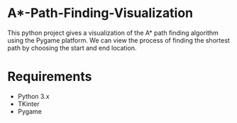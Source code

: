 # A*-Path-Finding-Visualization
This python project gives a visualization of the A* path finding algorithm using the Pygame platform. We can view the process of finding the shortest path by choosing the start and end location.

# Requirements
- Python 3.x
- TKinter
- Pygame
